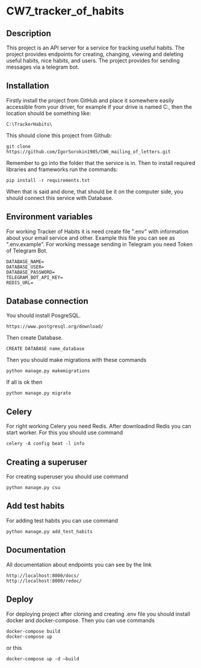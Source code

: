 # CW7_tracker_of_habits

## Description
This project is an API server for a service for tracking useful habits. The project provides endpoints for creating, 
changing, viewing and deleting useful habits, nice habits, and users. The project provides for sending 
messages via a telegram bot.

## Installation
Firstly install the project from GitHub and place it somewhere easily accessible from your driver, 
for example if your drive is named C:, then the location should be something like:
```
C:\TrackerHabits\
```
This should clone this project from Github:
```
git clone https://github.com/IgorSorokin1985/CW6_mailing_of_letters.git
```
Remember to go into the folder that the service is in. Then to install required libraries and frameworks 
run the commands:
```
pip install -r requirements.txt
```
When that is said and done, that should be it on the computer side, you should connect this service with Database.

## Environment variables
For working Tracker of Habits it is need create file ".env" with information about your email service and other. 
Example this file you can see as ".env.example".
For working message sending in Telegram you need Token of Telegram Bot.
```
DATABASE_NAME=
DATABASE_USER=
DATABASE_PASSWORD=
TELEGRAM_BOT_API_KEY=
REDIS_URL=
```

## Database connection
You should install PosgreSQL. 
```
https://www.postgresql.org/download/
```

Then create Database.
```
CREATE DATABASE name_database
```

Then you should make migrations with these commands
```
python manage.py makemigrations
```
If all is ok then
```
python manage.py migrate
```

## Celery
For right working Celery you need Redis. After downloadind Redis you can start worker. For this you should use command
```
celery -A config beat -l info
```

## Creating a superuser
For creating superuser you should use command
```
python manage.py csu
```

## Add test habits
For adding test habits you can use command
```
python manage.py add_test_habits
```

## Documentation
All documentation about endpoints you can see by the link
```
http://localhost:8000/docs/
http://localhost:8000/redoc/
```

## Deploy
For deploying project after cloning and creating .env file you should install docker and docker-compose.
Then you can use commands
```
docker-compose build
docker-compose up
```

or this
```
docker-compose up -d —build
```